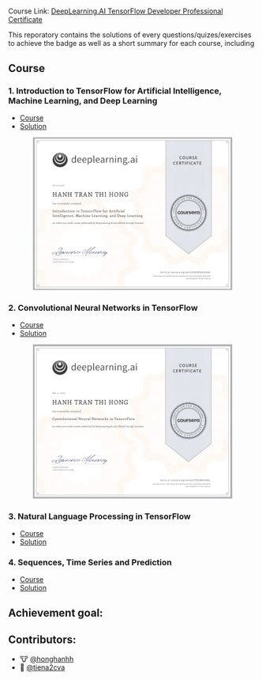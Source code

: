 # 

Course Link: [DeepLearning.AI TensorFlow Developer Professional Certificate](https://www.coursera.org/professional-certificates/tensorflow-in-practice)



This reporatory contains the solutions of every questions/quizes/exercises to achieve the badge as well as a short summary for each course, including

## Course

### 1. Introduction to TensorFlow for Artificial Intelligence, Machine Learning, and Deep Learning

- [Course](https://www.coursera.org/learn/introduction-tensorflow)
- [Solution](https://github.com/GafBof/tensorflow_deeplearning.ai/tree/main/Course%201:%20Introduction%20to%20Tensorflow)

<p align="center">
    <img src="./Badges/Intro-to-TF.png" width="80%" height="50%" title="Badge 1" >
</p>

### 2. Convolutional Neural Networks in TensorFlow

- [Course](https://www.coursera.org/learn/convolutional-neural-networks-tensorflow)
- [Solution](https://github.com/GafBof/tensorflow_deeplearning.ai/tree/main/Course%202:%20Convolutional%20Neural%20Networks%20in%20Tensorflow)


<p align="center">
    <img src="./Badges/CNN-in-TF.png" width="80%" height="50%" title="Badge 2" >
</p>

### 3. Natural Language Processing in TensorFlow

- [Course](https://www.coursera.org/learn/natural-language-processing-tensorflow)
- [Solution](https://github.com/GafBof/tensorflow_deeplearning.ai/tree/main/Course%203:%20Natural%20Language%20Processing%20in%20Tensorflow)

### 4. Sequences, Time Series and Prediction

- [Course](https://www.coursera.org/learn/tensorflow-sequences-time-series-and-prediction)
- [Solution](https://github.com/GafBof/tensorflow_deeplearning.ai/tree/main/Course%204:%20Sequences%2C%20Time%20Series%2C%20and%20Prediction)

## Achievement goal:

## Contributors:

- 🐮 [@honghanhh](https://github.com/honghanhh)
- 🐔 [@tiena2cva](https://github.com/tiena2cva)
